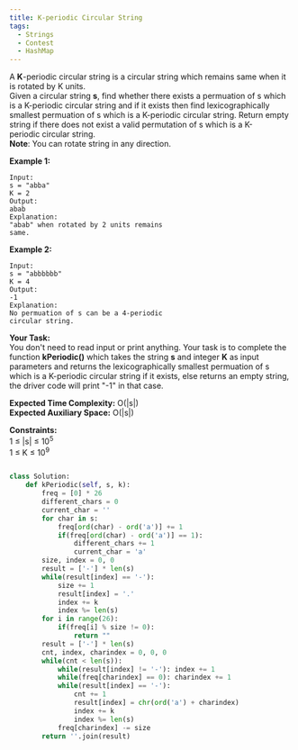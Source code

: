 ```yaml
---
title: K-periodic Circular String
tags:
  - Strings
  - Contest
  - HashMap
---
```


A **K**\-periodic circular string is a circular string which remains same when it is rotated by K units.  
Given a circular string **s**, find whether there exists a permuation of s which is a K-periodic circular string and if it exists then find lexicographically smallest permuation of s which is a K-periodic circular string. Return empty string if there does not exist a valid permutation of s which is a K-periodic circular string.  
**Note**: You can rotate string in any direction.

**Example 1:**

```
Input:
s = "abba"
K = 2
Output:
abab
Explanation:
"abab" when rotated by 2 units remains
same.

```

**Example 2:**

```
Input:
s = "abbbbbb"
K = 4
Output:
-1
Explanation:
No permuation of s can be a 4-periodic
circular string.

```

**Your Task:**  
You don't need to read input or print anything. Your task is to complete the function **kPeriodic()** which takes the string **s** and integer **K** as input parameters and returns the lexicographically smallest permuation of s which is a K-periodic circular string if it exists, else returns an empty string, the driver code will print "-1" in that case.

**Expected Time Complexity:** O(|s|)  
**Expected Auxiliary Space:** O(|s|)

**Constraints:**  
1 ≤ |s| ≤ 10<sup>5</sup>  
1 ≤ K ≤ 10<sup>9</sup>

```python

class Solution:
    def kPeriodic(self, s, k):
        freq = [0] * 26
        different_chars = 0
        current_char = ''
        for char in s:
            freq[ord(char) - ord('a')] += 1
            if(freq[ord(char) - ord('a')] == 1):
                different_chars += 1
                current_char = 'a'
        size, index = 0, 0
        result = ['-'] * len(s)
        while(result[index] == '-'):
            size += 1
            result[index] = '.'
            index += k
            index %= len(s)
        for i in range(26):
            if(freq[i] % size != 0):
                return ""
        result = ['-'] * len(s)
        cnt, index, charindex = 0, 0, 0
        while(cnt < len(s)):
            while(result[index] != '-'): index += 1
            while(freq[charindex] == 0): charindex += 1
            while(result[index] == '-'):
                cnt += 1
                result[index] = chr(ord('a') + charindex)
                index += k
                index %= len(s)
            freq[charindex] -= size
        return ''.join(result)

```
